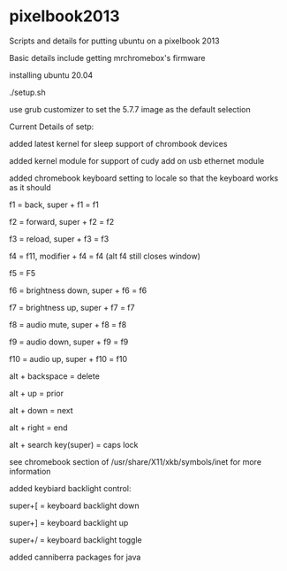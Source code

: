 # pixelbook2013
Scripts and details for putting ubuntu on a pixelbook 2013

Basic details include getting mrchromebox's firmware


installing ubuntu 20.04

./setup.sh

use grub customizer to set the 5.7.7 image as the default selection



Current Details of setp:

added latest kernel for sleep support of chrombook devices

added kernel module for support of cudy add on usb ethernet module

added chromebook keyboard setting to locale so that the keyboard works as it should

f1 = back, super + f1 = f1

f2 = forward, super + f2 = f2

f3 = reload, super + f3 = f3

f4 = f11, modifier + f4 = f4 (alt f4 still closes window)

f5 = F5

f6 = brightness down, super + f6 = f6

f7 = brightness up, super + f7 = f7

f8 = audio mute, super + f8 = f8

f9 = audio down, super + f9 = f9

f10 = audio up, super + f10 = f10

alt + backspace = delete

alt + up = prior

alt + down = next

alt + right = end

alt + search key(super) = caps lock

see chromebook section of /usr/share/X11/xkb/symbols/inet for more information

added keybiard backlight control:

super+[ = keyboard backlight down

super+] = keyboard backlight up

super+/ = keyboard backlight toggle



added canniberra packages for java

